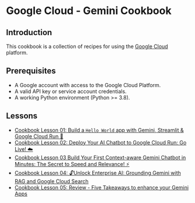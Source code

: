 # Google Cloud - Gemini Cookbook

## Introduction

This cookbook is a collection of recipes for using the
[Google Cloud](https://cloud.google.com/) platform.

## Prerequisites

- A Google account with access to the Google Cloud Platform.
- A valid API key or service account credentials.
- A working Python environment (Python >= 3.8).

## Lessons

- [Cookbook Lesson 01: Build a `Hello World` app with Gemini, Streamlit & Google Cloud Run 🚀](./lesson-01/README.md)
- [Cookbook Lesson 02: Deploy Your AI Chatbot to Google Cloud Run: Go Live! ☁️](./lesson-02/README.md)
- [Cookbook Lesson 03  Build Your First Context-aware Gemini Chatbot in Minutes: The Secret to Speed and Relevance! ⚡](./lesson-03/README.md)
- [Cookbook Lesson 04: 🔓Unlock Enterprise AI: Grounding Gemini with RAG and Google Cloud Search](./lesson-04/README.md)
- [Cookbook Lesson 05: Review - Five Takeaways to enhance your Gemini Apps](./lesson-05/README.md)
